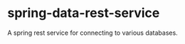 spring-data-rest-service
========================

A spring rest service for connecting to various databases.
